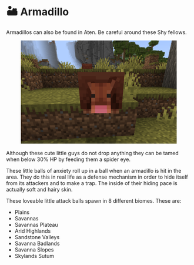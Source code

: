 # 🏜️ Armadillo

Armadillos can also be found in Aten. Be careful around these Shy fellows.

<figure><img src="../../.gitbook/assets/armadillos.webp" alt=""><figcaption></figcaption></figure>

Although these cute little guys do not drop anything they can be tamed when below 30% HP by feeding them a spider eye.

These little balls of anxiety roll up in a ball when an armadillo is hit in the area. They do this in real life as a defense mechanism in order to hide itself from its attackers and to make a trap. The inside of their hiding pace is actually soft and hairy skin.

These loveable little attack balls spawn in 8 different biomes. These are:

* Plains
* Savannas
* Savannas Plateau
* Arid Highlands
* Sandstone Valleys
* Savanna Badlands
* Savanna Slopes
* Skylands Sutum

